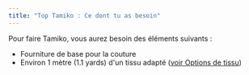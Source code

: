 ```yaml
---
title: "Top Tamiko : Ce dont tu as besoin"
---
```


Pour faire Tamiko, vous aurez besoin des éléments suivants :

- Fourniture de base pour la couture
- Environ 1 mètre (1.1 yards) d'un tissu adapté ([voir Options de tissu](/docs/patterns/tamiko/fabric))
